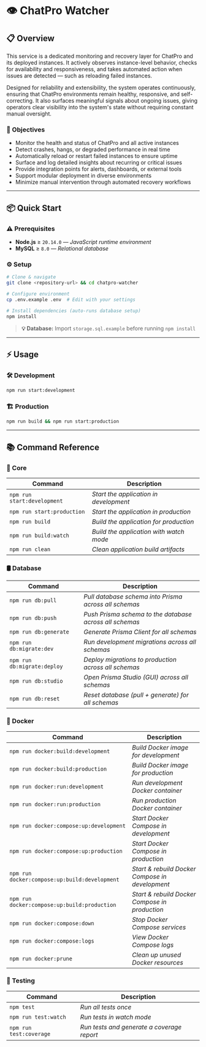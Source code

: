 # 👁️ ChatPro Watcher

## 📋 Overview

This service is a dedicated monitoring and recovery layer for ChatPro and its deployed instances. It actively observes instance-level behavior, checks for availability and responsiveness, and takes automated action when issues are detected — such as reloading failed instances.

Designed for reliability and extensibility, the system operates continuously, ensuring that ChatPro environments remain healthy, responsive, and self-correcting. It also surfaces meaningful signals about ongoing issues, giving operators clear visibility into the system's state without requiring constant manual oversight.

### 🎯 Objectives

- Monitor the health and status of ChatPro and all active instances
- Detect crashes, hangs, or degraded performance in real time
- Automatically reload or restart failed instances to ensure uptime
- Surface and log detailed insights about recurring or critical issues
- Provide integration points for alerts, dashboards, or external tools
- Support modular deployment in diverse environments
- Minimize manual intervention through automated recovery workflows

--- 

## 📦 Quick Start

### ⚠️ Prerequisites 

- **Node.js** ≥ `20.14.0` — _JavaScript runtime environment_
- **MySQL** ≥ `8.0` — _Relational database_

### ⚙️ Setup 

```bash 
# Clone & navigate
git clone <repository-url> && cd chatpro-watcher

# Configure environment
cp .env.example .env  # Edit with your settings

# Install dependencies (auto-runs database setup)
npm install
```

> **💡 Database:** Import `storage.sql.example` before running `npm install`

---

## ⚡ Usage

### 🛠️ Development

```bash
npm run start:development
```

### 🏗️ Production

```bash
npm run build && npm run start:production
```

---

## 📚 Command Reference

### 🧰 Core

| Command | Description |
| ------- | ----------- |
| `npm run start:development` | _Start the application in development_ |
| `npm run start:production` | _Start the application in production_ |
| `npm run build` | _Build the application for production_ |
| `npm run build:watch` | _Build the application with watch mode_ |
| `npm run clean` | _Clean application build artifacts_ |

### 🛢️ Database

| Command | Description |
| ------- | ----------- |
| `npm run db:pull` | _Pull database schema into Prisma across all schemas_ |
| `npm run db:push` | _Push Prisma schema to the database across all schemas_ |
| `npm run db:generate` | _Generate Prisma Client for all schemas_ |
| `npm run db:migrate:dev` | _Run development migrations across all schemas_ |
| `npm run db:migrate:deploy` | _Deploy migrations to production across all schemas_ |
| `npm run db:studio` | _Open Prisma Studio (GUI) across all schemas_ |
| `npm run db:reset` | _Reset database (pull + generate) for all schemas_ |

### 🐳 Docker

| Command | Description |
| ------- | ----------- |
| `npm run docker:build:development` | _Build Docker image for development_ |
| `npm run docker:build:production` | _Build Docker image for production_ |
| `npm run docker:run:development` | _Run development Docker container_ |
| `npm run docker:run:production` | _Run production Docker container_ |
| `npm run docker:compose:up:development` | _Start Docker Compose in development_ |
| `npm run docker:compose:up:production` | _Start Docker Compose in production_ |
| `npm run docker:compose:up:build:development` | _Start & rebuild Docker Compose in development_ |
| `npm run docker:compose:up:build:production` | _Start & rebuild Docker Compose in production_ |
| `npm run docker:compose:down` | _Stop Docker Compose services_ |
| `npm run docker:compose:logs` | _View Docker Compose logs_ |
| `npm run docker:prune` | _Clean up unused Docker resources_ |

### 🧪 Testing

| Command | Description |
| ------- | ----------- |
| `npm test` | _Run all tests once_ |
| `npm run test:watch` | _Run tests in watch mode_ |
| `npm run test:coverage` | _Run tests and generate a coverage report_ |
  